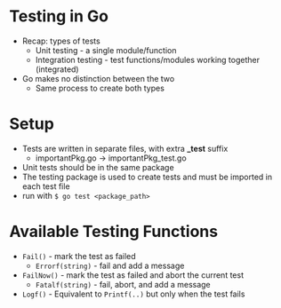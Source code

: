 # Testing in Go
- Recap: types of tests
    - Unit testing - a single module/function
    - Integration testing - test functions/modules working together (integrated)
- Go makes no distinction between the two
    - Same process to create both types

# Setup
- Tests are written in separate files, with extra **_test** suffix
    - importantPkg.go -> importantPkg_test.go
- Unit tests should be in the same package
- The testing package is used to create tests and must be imported in each test file
- run with `$ go test <package_path>`

# Available Testing Functions
- `Fail()` - mark the test as failed
    - `Errorf(string)` - fail and add a message
- `FailNow()` - mark the test as failed and abort the current test
    - `Fatalf(string)` - fail, abort, and add a message
- `Logf()` - Equivalent to `Printf(..)` but only when the test fails
